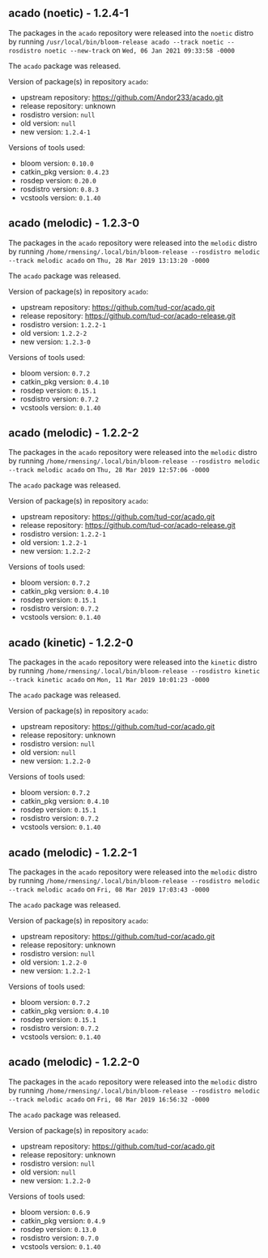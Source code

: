 ## acado (noetic) - 1.2.4-1

The packages in the `acado` repository were released into the `noetic` distro by running `/usr/local/bin/bloom-release acado --track noetic --rosdistro noetic --new-track` on `Wed, 06 Jan 2021 09:33:58 -0000`

The `acado` package was released.

Version of package(s) in repository `acado`:

- upstream repository: https://github.com/Andor233/acado.git
- release repository: unknown
- rosdistro version: `null`
- old version: `null`
- new version: `1.2.4-1`

Versions of tools used:

- bloom version: `0.10.0`
- catkin_pkg version: `0.4.23`
- rosdep version: `0.20.0`
- rosdistro version: `0.8.3`
- vcstools version: `0.1.40`


## acado (melodic) - 1.2.3-0

The packages in the `acado` repository were released into the `melodic` distro by running `/home/rmensing/.local/bin/bloom-release --rosdistro melodic --track melodic acado` on `Thu, 28 Mar 2019 13:13:20 -0000`

The `acado` package was released.

Version of package(s) in repository `acado`:

- upstream repository: https://github.com/tud-cor/acado.git
- release repository: https://github.com/tud-cor/acado-release.git
- rosdistro version: `1.2.2-1`
- old version: `1.2.2-2`
- new version: `1.2.3-0`

Versions of tools used:

- bloom version: `0.7.2`
- catkin_pkg version: `0.4.10`
- rosdep version: `0.15.1`
- rosdistro version: `0.7.2`
- vcstools version: `0.1.40`


## acado (melodic) - 1.2.2-2

The packages in the `acado` repository were released into the `melodic` distro by running `/home/rmensing/.local/bin/bloom-release --rosdistro melodic --track melodic acado` on `Thu, 28 Mar 2019 12:57:06 -0000`

The `acado` package was released.

Version of package(s) in repository `acado`:

- upstream repository: https://github.com/tud-cor/acado.git
- release repository: https://github.com/tud-cor/acado-release.git
- rosdistro version: `1.2.2-1`
- old version: `1.2.2-1`
- new version: `1.2.2-2`

Versions of tools used:

- bloom version: `0.7.2`
- catkin_pkg version: `0.4.10`
- rosdep version: `0.15.1`
- rosdistro version: `0.7.2`
- vcstools version: `0.1.40`


## acado (kinetic) - 1.2.2-0

The packages in the `acado` repository were released into the `kinetic` distro by running `/home/rmensing/.local/bin/bloom-release --rosdistro kinetic --track kinetic acado` on `Mon, 11 Mar 2019 10:01:23 -0000`

The `acado` package was released.

Version of package(s) in repository `acado`:

- upstream repository: https://github.com/tud-cor/acado.git
- release repository: unknown
- rosdistro version: `null`
- old version: `null`
- new version: `1.2.2-0`

Versions of tools used:

- bloom version: `0.7.2`
- catkin_pkg version: `0.4.10`
- rosdep version: `0.15.1`
- rosdistro version: `0.7.2`
- vcstools version: `0.1.40`


## acado (melodic) - 1.2.2-1

The packages in the `acado` repository were released into the `melodic` distro by running `/home/rmensing/.local/bin/bloom-release --rosdistro melodic --track melodic acado` on `Fri, 08 Mar 2019 17:03:43 -0000`

The `acado` package was released.

Version of package(s) in repository `acado`:

- upstream repository: https://github.com/tud-cor/acado.git
- release repository: unknown
- rosdistro version: `null`
- old version: `1.2.2-0`
- new version: `1.2.2-1`

Versions of tools used:

- bloom version: `0.7.2`
- catkin_pkg version: `0.4.10`
- rosdep version: `0.15.1`
- rosdistro version: `0.7.2`
- vcstools version: `0.1.40`


## acado (melodic) - 1.2.2-0

The packages in the `acado` repository were released into the `melodic` distro by running `/home/rmensing/.local/bin/bloom-release --rosdistro melodic --track melodic acado` on `Fri, 08 Mar 2019 16:56:32 -0000`

The `acado` package was released.

Version of package(s) in repository `acado`:

- upstream repository: https://github.com/tud-cor/acado.git
- release repository: unknown
- rosdistro version: `null`
- old version: `null`
- new version: `1.2.2-0`

Versions of tools used:

- bloom version: `0.6.9`
- catkin_pkg version: `0.4.9`
- rosdep version: `0.13.0`
- rosdistro version: `0.7.0`
- vcstools version: `0.1.40`


